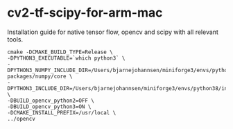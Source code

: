 # cv2-tf-scipy-for-arm-mac
Installation guide for native tensor flow, opencv and scipy with all relevant tools.


```shell
cmake -DCMAKE_BUILD_TYPE=Release \
-DPYTHON3_EXECUTABLE=`which python3` \
-DPYTHON3_NUMPY_INCLUDE_DIR=/Users/bjarnejohannsen/miniforge3/envs/python38/lib/python3.8/site-packages/numpy/core \
-DPYTHON3_INCLUDE_DIR=/Users/bjarnejohannsen/miniforge3/envs/python38/include \
-DBUILD_opencv_python2=OFF \
-DBUILD_opencv_python3=ON \
-DCMAKE_INSTALL_PREFIX=/usr/local \
../opencv
```
